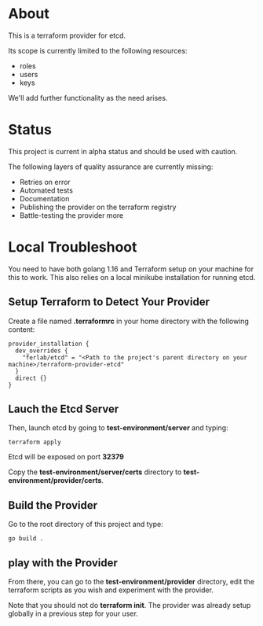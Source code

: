 # About

This is a terraform provider for etcd.

Its scope is currently limited to the following resources:
- roles
- users
- keys

We'll add further functionality as the need arises.

# Status

This project is current in alpha status and should be used with caution.

The following layers of quality assurance are currently missing:
- Retries on error
- Automated tests
- Documentation
- Publishing the provider on the terraform registry
- Battle-testing the provider more

# Local Troubleshoot

You need to have both golang 1.16 and Terraform setup on your machine for this to work. This also relies on a local minikube installation for running etcd.

## Setup Terraform to Detect Your Provider

Create a file named **.terraformrc** in your home directory with the following content:

```
provider_installation {
  dev_overrides {
    "ferlab/etcd" = "<Path to the project's parent directory on your machine>/terraform-provider-etcd"
  }
  direct {}
}
```

## Lauch the Etcd Server

Then, launch etcd by going to **test-environment/server** and typing:

```
terraform apply
```

Etcd will be exposed on port **32379**

Copy the **test-environment/server/certs** directory to **test-environment/provider/certs**.

## Build the Provider

Go to the root directory of this project and type:

```
go build .
```

## play with the Provider

From there, you can go to the **test-environment/provider** directory, edit the terraform scripts as you wish and experiment with the provider.

Note that you should not do **terraform init**. The provider was already setup globally in a previous step for your user.